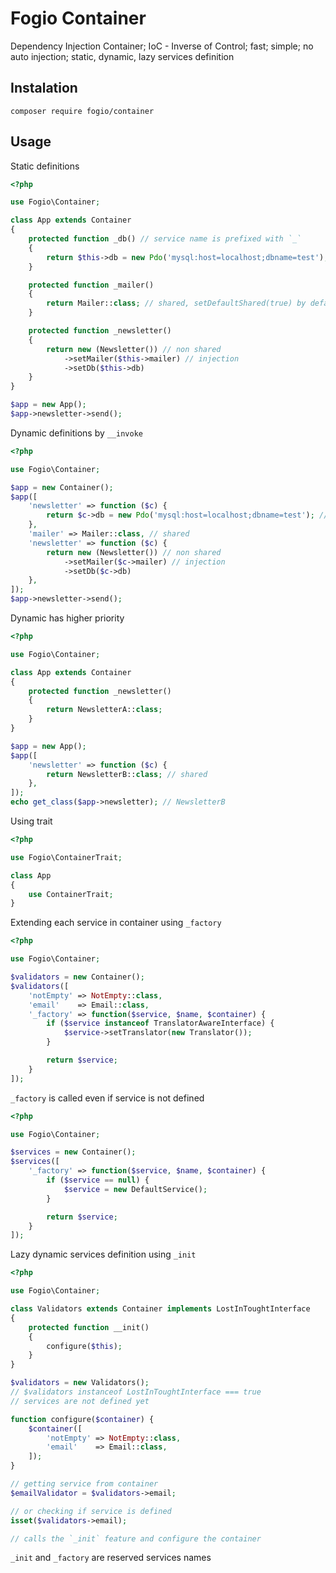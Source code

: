 # Fogio Container

Dependency Injection Container; IoC - Inverse of Control; fast; simple;
no auto injection; static, dynamic, lazy services definition


## Instalation

```
composer require fogio/container
```

## Usage

Static definitions
```php
<?php

use Fogio\Container;

class App extends Container
{
    protected function _db() // service name is prefixed with `_`
    {
        return $this->db = new Pdo('mysql:host=localhost;dbname=test'); // shared
    }

    protected function _mailer()
    {
        return Mailer::class; // shared, setDefaultShared(true) by default
    }

    protected function _newsletter()
    {
        return new (Newsletter()) // non shared
            ->setMailer($this->mailer) // injection
            ->setDb($this->db)
    }
}

$app = new App();
$app->newsletter->send();
```


Dynamic definitions by `__invoke`
```php
<?php

use Fogio\Container;

$app = new Container();
$app([
    'newsletter' => function ($c) {
        return $c->db = new Pdo('mysql:host=localhost;dbname=test'); // shared
    },
    'mailer' => Mailer::class, // shared
    'newsletter' => function ($c) {
        return new (Newsletter()) // non shared
            ->setMailer($c->mailer) // injection
            ->setDb($c->db)
    },
]);
$app->newsletter->send();
```


Dynamic has higher priority
```php
<?php

use Fogio\Container;

class App extends Container
{
    protected function _newsletter()
    {
        return NewsletterA::class;
    }
}

$app = new App();
$app([
    'newsletter' => function ($c) {
        return NewsletterB::class; // shared
    },
]);
echo get_class($app->newsletter); // NewsletterB
```


Using trait
```php
<?php

use Fogio\ContainerTrait;

class App
{
    use ContainerTrait;
}
```


Extending each service in container using `_factory`
```php
<?php

use Fogio\Container;

$validators = new Container();
$validators([
    'notEmpty' => NotEmpty::class,
    'email'    => Email::class,
    '_factory' => function($service, $name, $container) {
        if ($service instanceof TranslatorAwareInterface) {
            $service->setTranslator(new Translator());
        }

        return $service;
    }
]);

```


`_factory` is called even if service is not defined
```php
<?php

use Fogio\Container;

$services = new Container();
$services([
    '_factory' => function($service, $name, $container) {
        if ($service == null) {
            $service = new DefaultService();
        }

        return $service;
    }
]);

```


Lazy dynamic services definition using `_init`
```php
<?php

use Fogio\Container;

class Validators extends Container implements LostInToughtInterface
{
    protected function __init()
    {
        configure($this);
    }
}

$validators = new Validators();
// $validators instanceof LostInToughtInterface === true
// services are not defined yet

function configure($container) {
    $container([
        'notEmpty' => NotEmpty::class,
        'email'    => Email::class,
    ]);
}

// getting service from container  
$emailValidator = $validators->email;

// or checking if service is defined
isset($validators->email);

// calls the `_init` feature and configure the container

```

`_init` and `_factory` are reserved services names
